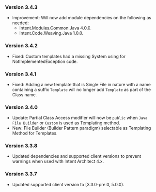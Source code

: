 ### Version 3.4.3

- Improvement: Will now add module dependencies on the following as needed:
  - Intent.Modules.Common.Java 4.0.0.
  - Intent.Code.Weaving.Java 1.0.0.

### Version 3.4.2

- Fixed: Custom templates had a missing System using for NotImplementedException code.

### Version 3.4.1

- Fixed: Adding a new template that is Single File in nature with a name containing a suffix `Template` will no longer add `Template` as part of the Class name.

### Version 3.4.0

- Update: Partial Class Access modifier will now be `public` when `Java File Builder` or `Custom` is used as Templating method.
- New: File Builder (Builder Pattern paradigm) selectable as Templating Method for Templates.

### Version 3.3.8

- Updated dependencies and supported client versions to prevent warnings when used with Intent Architect 4.x.

### Version 3.3.7

- Updated supported client version to [3.3.0-pre.0, 5.0.0).

